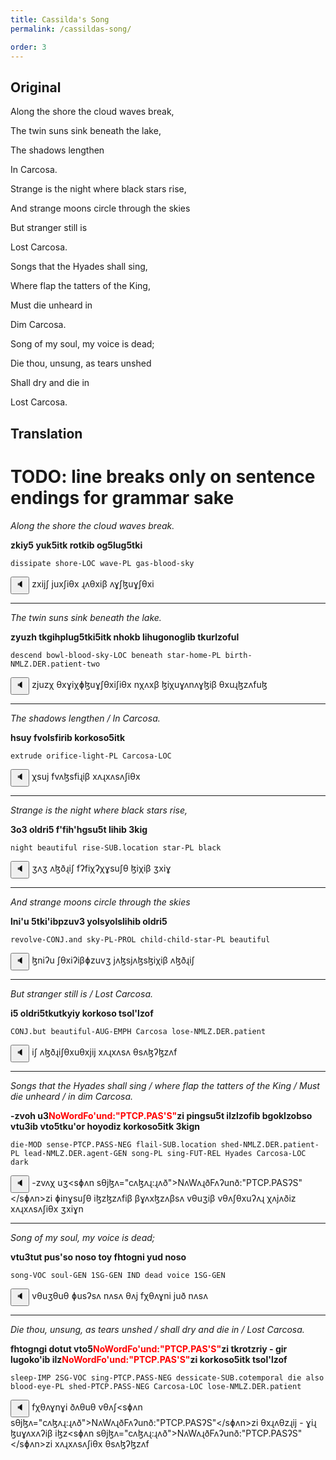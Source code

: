```yaml
---
title: Cassilda's Song
permalink: /cassildas-song/

order: 3
---
```


## Original

Along the shore the cloud waves break,

The twin suns sink beneath the lake,

The shadows lengthen

In Carcosa.

Strange is the night where black stars rise,

And strange moons circle through the skies

But stranger still is

Lost Carcosa.

Songs that the Hyades shall sing,

Where flap the tatters of the King,

Must die unheard in

Dim Carcosa.

Song of my soul, my voice is dead;

Die thou, unsung, as tears unshed

Shall dry and die in

Lost Carcosa.

## Translation

# TODO: line breaks only on sentence endings for grammar sake

_Along the shore the cloud waves break._

**zkiy5 yuk5itk rotkib og5lug5tki**

`dissipate shore-LOC wave-PL gas-blood-sky`

<span class='spoken'> <button class='speak' type='button' data-ipa='zxijʃ juxʃiθx ɻʌθxiβ ʌɣʃɮuɣʃθxi'>🔈</button> <span class='ipa'>zxijʃ juxʃiθx ɻʌθxiβ ʌɣʃɮuɣʃθxi</span> </span>

---

_The twin suns sink beneath the lake._

**zyuzh tkgihplug5tki5itk nhokb lihugonoglib tkurlzoful**

`descend bowl-blood-sky-LOC beneath star-home-PL birth-NMLZ.DER.patient-two`

<span class='spoken'> <button class='speak' type='button' data-ipa='zjuzχ θxɣiχɸɮuɣʃθxiʃiθx nχʌxβ ɮiχuɣʌnʌɣɮiβ θxuɻɮzʌfuɮ'>🔈</button> <span class='ipa'>zjuzχ θxɣiχɸɮuɣʃθxiʃiθx nχʌxβ ɮiχuɣʌnʌɣɮiβ θxuɻɮzʌfuɮ</span> </span>

---

_The shadows lengthen / In Carcosa._

**hsuy fvolsfirib korkoso5itk**

`extrude orifice-light-PL Carcosa-LOC`

<span class='spoken'> <button class='speak' type='button' data-ipa='χsuj fvʌɮsfiɻiβ xʌɻxʌsʌʃiθx'>🔈</button> <span class='ipa'>χsuj fvʌɮsfiɻiβ xʌɻxʌsʌʃiθx</span> </span>

---

_Strange is the night where black stars rise,_

**3o3 oldri5 f'fih'hgsu5t lihib 3kig**

`night beautiful rise-SUB.location star-PL black`

<span class='spoken'> <button class='speak' type='button' data-ipa='ʒʌʒ ʌɮðɻiʃ fʔfiχʔχɣsuʃθ ɮiχiβ ʒxiɣ'>🔈</button> <span class='ipa'>ʒʌʒ ʌɮðɻiʃ fʔfiχʔχɣsuʃθ ɮiχiβ ʒxiɣ</span> </span>

---

_And strange moons circle through the skies_

**lni'u 5tki'ibpzuv3 yolsyolslihib oldri5**

`revolve-CONJ.and sky-PL-PROL child-child-star-PL beautiful`

<span class='spoken'> <button class='speak' type='button' data-ipa='ɮniʔu ʃθxiʔiβɸzuvʒ jʌɮsjʌɮsɮiχiβ ʌɮðɻiʃ'>🔈</button> <span class='ipa'>ɮniʔu ʃθxiʔiβɸzuvʒ jʌɮsjʌɮsɮiχiβ ʌɮðɻiʃ</span> </span>

---

_But stranger still is / Lost Carcosa._

**i5 oldri5tkutkyiy korkoso tsol'lzof**

`CONJ.but beautiful-AUG-EMPH Carcosa lose-NMLZ.DER.patient`

<span class='spoken'> <button class='speak' type='button' data-ipa='iʃ ʌɮðɻiʃθxuθxjij xʌɻxʌsʌ θsʌɮʔɮzʌf'>🔈</button> <span class='ipa'>iʃ ʌɮðɻiʃθxuθxjij xʌɻxʌsʌ θsʌɮʔɮzʌf</span> </span>

---

_Songs that the Hyades shall sing / where flap the tatters of the King / Must die unheard / in dim Carcosa._

**-zvoh u3<span style="color:red">NoWordFo'und:"PTCP.PAS'S"</span>zi pingsu5t ilzlzofib bgoklzobso vtu3ib vto5tku'or hoyodiz korkoso5itk 3kign**

`die-MOD sense-PTCP.PASS-NEG flail-SUB.location shed-NMLZ.DER.patient-PL lead-NMLZ.DER.agent-GEN song-PL sing-FUT-REL Hyades Carcosa-LOC dark`

<span class='spoken'> <button class='speak' type='button' data-ipa='-zvʌχ uʒ<sɸʌn sθjɮʌ="cʌɮʌɻ:ɻʌð">NʌWʌɻðFʌʔunð:"PTCP.PASʔS"</sɸʌn>zi ɸinɣsuʃθ iɮzɮzʌfiβ βɣʌxɮzʌβsʌ vθuʒiβ vθʌʃθxuʔʌɻ χʌjʌðiz xʌɻxʌsʌʃiθx ʒxiɣn'>🔈</button> <span class='ipa'>-zvʌχ uʒ<sɸʌn sθjɮʌ="cʌɮʌɻ:ɻʌð">NʌWʌɻðFʌʔunð:"PTCP.PASʔS"</sɸʌn>zi ɸinɣsuʃθ iɮzɮzʌfiβ βɣʌxɮzʌβsʌ vθuʒiβ vθʌʃθxuʔʌɻ χʌjʌðiz xʌɻxʌsʌʃiθx ʒxiɣn</span> </span>

---

_Song of my soul, my voice is dead;_

**vtu3tut pus'so noso toy fhtogni yud noso**

`song-VOC soul-GEN 1SG-GEN IND dead voice 1SG-GEN`

<span class='spoken'> <button class='speak' type='button' data-ipa='vθuʒθuθ ɸusʔsʌ nʌsʌ θʌj fχθʌɣni juð nʌsʌ'>🔈</button> <span class='ipa'>vθuʒθuθ ɸusʔsʌ nʌsʌ θʌj fχθʌɣni juð nʌsʌ</span> </span>

---

_Die thou, unsung, as tears unshed / shall dry and die in / Lost Carcosa._

**fhtogngi dotut vto5<span style="color:red">NoWordFo'und:"PTCP.PAS'S"</span>zi tkrotzriy - gir lugoko'ib ilz<span style="color:red">NoWordFo'und:"PTCP.PAS'S"</span>zi korkoso5itk tsol'lzof**

`sleep-IMP 2SG-VOC sing-PTCP.PASS-NEG dessicate-SUB.cotemporal die also blood-eye-PL shed-PTCP.PASS-NEG Carcosa-LOC lose-NMLZ.DER.patient`

<span class='spoken'> <button class='speak' type='button' data-ipa='fχθʌɣnɣi ðʌθuθ vθʌʃ<sɸʌn sθjɮʌ="cʌɮʌɻ:ɻʌð">NʌWʌɻðFʌʔunð:"PTCP.PASʔS"</sɸʌn>zi θxɻʌθzɻij - ɣiɻ ɮuɣʌxʌʔiβ iɮz<sɸʌn sθjɮʌ="cʌɮʌɻ:ɻʌð">NʌWʌɻðFʌʔunð:"PTCP.PASʔS"</sɸʌn>zi xʌɻxʌsʌʃiθx θsʌɮʔɮzʌf'>🔈</button> <span class='ipa'>fχθʌɣnɣi ðʌθuθ vθʌʃ<sɸʌn sθjɮʌ="cʌɮʌɻ:ɻʌð">NʌWʌɻðFʌʔunð:"PTCP.PASʔS"</sɸʌn>zi θxɻʌθzɻij - ɣiɻ ɮuɣʌxʌʔiβ iɮz<sɸʌn sθjɮʌ="cʌɮʌɻ:ɻʌð">NʌWʌɻðFʌʔunð:"PTCP.PASʔS"</sɸʌn>zi xʌɻxʌsʌʃiθx θsʌɮʔɮzʌf</span> </span>
